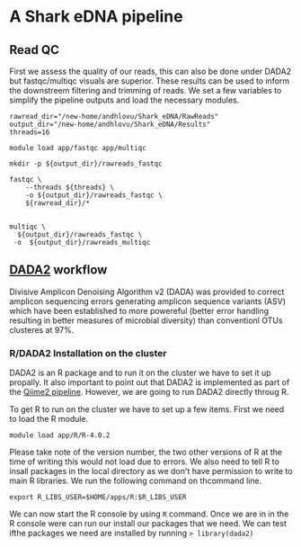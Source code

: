 # A Shark eDNA pipeline

## Read QC

First we assess the quality of our reads, this can also be done under DADA2 but fastqc/multiqc visuals are superior. These results can be used to inform the downstreem filtering and trimming of reads. We set a few variables to simplify the pipeline outputs and load the necessary modules.

```
rawread_dir="/new-home/andhlovu/Shark_eDNA/RawReads"
output_dir="/new-home/andhlovu/Shark_eDNA/Results"
threads=16

module load app/fastqc app/multiqc

mkdir -p ${output_dir}/rawreads_fastqc

fastqc \
    --threads ${threads} \
    -o ${output_dir}/rawreads_fastqc \
    ${rawread_dir}/*


multiqc \
  ${output_dir}/rawreads_fastqc \
 -o  ${output_dir}/rawreads_multiqc

```

## [DADA2](https://bioconductor.org/packages/release/bioc/html/dada2.html) workflow


Divisive Amplicon Denoising Algorithm v2 (DADA) was provided to correct amplicon sequencing errors generating amplicon sequence variants (ASV) which have been established to more powereful (better error handling resulting in better measures of microbial diversity) than conventionl OTUs clusteres at 97\%.

### R/DADA2 Installation on the cluster

DADA2 is an R package and to run it on the cluster we have to set it up propally. It also important to point out that DADA2 is implemented as part of the [Qiime2 pipeline](https://docs.qiime2.org/2024.5/plugins/available/dada2/denoise-paired/). However, we are going to run DADA2 directly throug R.

To get R to run on the cluster we have to set up a few items. First we need to load the R module.

```
module load app/R/R-4.0.2

```

Please take note of the version number, the two other versions of R at the time of writing this would not load due to errors.
We also need to tell R to insall packages in the local directory as we don't have permission to write to main R libraries. We run the following command on thcommand line.

```
export R_LIBS_USER=$HOME/apps/R:$R_LIBS_USER

```

We can now start the R console by using ``` R ``` command. Once we are in in the R console were can run our install our packages that we need. We can test ifthe packages we need are installed by running ``` > library(dada2) ```

